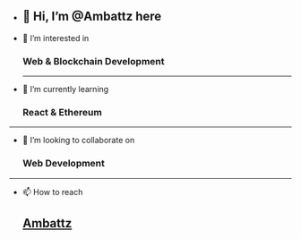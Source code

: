 - 👋 Hi, I’m @Ambattz here
  ---
- 👀 I’m interested in 
  
  ### **Web & Blockchain Development**
  ---
- 🌱 I’m currently learning
  
  ### **React & Ethereum**
---
- 💞️ I’m looking to collaborate on
  
  ### **Web Development**
---
- 📫 How to reach 

  [Ambattz](https://www.linkedin.com/in/ambattz/)
  ---

<!---
Ambattz/Ambattz is a ✨ special ✨ repository because its `README.md` (this file) appears on your GitHub profile.
You can click the Preview link to take a look at your changes.
--->
